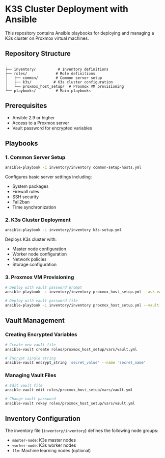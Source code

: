 # K3S Cluster Deployment with Ansible

This repository contains Ansible playbooks for deploying and managing a K3s cluster on Proxmox virtual machines.

## Repository Structure

```
.
├── inventory/          # Inventory definitions
├── roles/             # Role definitions
│   ├── common/        # Common server setup
│   ├── k3s/          # K3s cluster configuration
│   └── proxmox_host_setup/  # Proxmox VM provisioning
└── playbooks/         # Main playbooks
```

## Prerequisites

- Ansible 2.9 or higher
- Access to a Proxmox server
- Vault password for encrypted variables

## Playbooks

### 1. Common Server Setup
```bash
ansible-playbook -i inventory/inventory common-setup-hosts.yml
```
Configures basic server settings including:
- System packages
- Firewall rules
- SSH security
- Fail2ban
- Time synchronization

### 2. K3s Cluster Deployment
```bash
ansible-playbook -i inventory/inventory k3s-setup.yml
```
Deploys K3s cluster with:
- Master node configuration
- Worker node configuration
- Network policies
- Storage configuration

### 3. Proxmox VM Provisioning
```bash
# Deploy with vault password prompt
ansible-playbook -i inventory/inventory proxmox_host_setup.yml --ask-vault-pass

# Deploy with vault password file
ansible-playbook -i inventory/inventory proxmox_host_setup.yml --vault-password-file ~/.vault_pass.txt
```

## Vault Management

### Creating Encrypted Variables
```bash
# Create new vault file
ansible-vault create roles/proxmox_host_setup/vars/vault.yml

# Encrypt single string
ansible-vault encrypt_string 'secret_value' --name 'secret_name'
```

### Managing Vault Files
```bash
# Edit vault file
ansible-vault edit roles/proxmox_host_setup/vars/vault.yml

# Change vault password
ansible-vault rekey roles/proxmox_host_setup/vars/vault.yml
```

## Inventory Configuration

The inventory file (`inventory/inventory`) defines the following node groups:
- `master-node`: K3s master nodes
- `worker-node`: K3s worker nodes
- `llm`: Machine learning nodes (optional)
